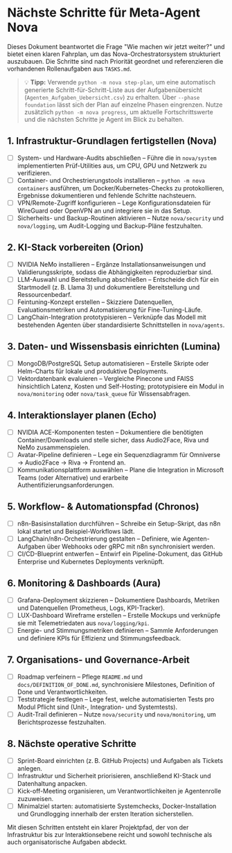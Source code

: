 # Nächste Schritte für Meta-Agent Nova

Dieses Dokument beantwortet die Frage "Wie machen wir jetzt weiter?" und bietet einen klaren Fahrplan, um das Nova-Orchestratorsystem strukturiert auszubauen. Die Schritte sind nach Priorität geordnet und referenzieren die vorhandenen Rollenaufgaben aus `TASKS.md`.

> 💡 **Tipp:** Verwende `python -m nova step-plan`, um eine automatisch generierte Schritt-für-Schritt-Liste aus der Aufgabenübersicht (`Agenten_Aufgaben_Uebersicht.csv`) zu erhalten. Über `--phase foundation` lässt sich der Plan auf einzelne Phasen eingrenzen. Nutze zusätzlich `python -m nova progress`, um aktuelle Fortschrittswerte und die nächsten Schritte je Agent im Blick zu behalten.

## 1. Infrastruktur-Grundlagen fertigstellen (Nova)
- [ ] System- und Hardware-Audits abschließen – Führe die in `nova/system` implementierten Prüf-Utilities aus, um CPU, GPU und Netzwerk zu verifizieren.
- [ ] Container- und Orchestrierungstools installieren – `python -m nova containers` ausführen, um Docker/Kubernetes-Checks zu protokollieren, Ergebnisse dokumentieren und fehlende Schritte nachsteuern.
- [ ] VPN/Remote-Zugriff konfigurieren – Lege Konfigurationsdateien für WireGuard oder OpenVPN an und integriere sie in das Setup.
- [ ] Sicherheits- und Backup-Routinen aktivieren – Nutze `nova/security` und `nova/logging`, um Audit-Logging und Backup-Pläne festzuhalten.

## 2. KI-Stack vorbereiten (Orion)
- [ ] NVIDIA NeMo installieren – Ergänze Installationsanweisungen und Validierungsskripte, sodass die Abhängigkeiten reproduzierbar sind.
- [ ] LLM-Auswahl und Bereitstellung abschließen – Entscheide dich für ein Startmodell (z. B. Llama 3) und dokumentiere Bereitstellung und Ressourcenbedarf.
- [ ] Feintuning-Konzept erstellen – Skizziere Datenquellen, Evaluationsmetriken und Automatisierung für Fine-Tuning-Läufe.
- [ ] LangChain-Integration prototypisieren – Verknüpfe das Modell mit bestehenden Agenten über standardisierte Schnittstellen in `nova/agents`.

## 3. Daten- und Wissensbasis einrichten (Lumina)
- [ ] MongoDB/PostgreSQL Setup automatisieren – Erstelle Skripte oder Helm-Charts für lokale und produktive Deployments.
- [ ] Vektordatenbank evaluieren – Vergleiche Pinecone und FAISS hinsichtlich Latenz, Kosten und Self-Hosting; prototypisiere ein Modul in `nova/monitoring` oder `nova/task_queue` für Wissensabfragen.

## 4. Interaktionslayer planen (Echo)
- [ ] NVIDIA ACE-Komponenten testen – Dokumentiere die benötigten Container/Downloads und stelle sicher, dass Audio2Face, Riva und NeMo zusammenspielen.
- [ ] Avatar-Pipeline definieren – Lege ein Sequenzdiagramm für Omniverse → Audio2Face → Riva → Frontend an.
- [ ] Kommunikationsplattform auswählen – Plane die Integration in Microsoft Teams (oder Alternative) und erarbeite Authentifizierungsanforderungen.

## 5. Workflow- & Automationspfad (Chronos)
- [ ] n8n-Basisinstallation durchführen – Schreibe ein Setup-Skript, das n8n lokal startet und Beispiel-Workflows lädt.
- [ ] LangChain/n8n-Orchestrierung gestalten – Definiere, wie Agenten-Aufgaben über Webhooks oder gRPC mit n8n synchronisiert werden.
- [ ] CI/CD-Blueprint entwerfen – Entwirf ein Pipeline-Dokument, das GitHub Enterprise und Kubernetes Deployments verknüpft.

## 6. Monitoring & Dashboards (Aura)
- [ ] Grafana-Deployment skizzieren – Dokumentiere Dashboards, Metriken und Datenquellen (Prometheus, Logs, KPI-Tracker).
- [ ] LUX-Dashboard Wireframe erstellen – Erstelle Mockups und verknüpfe sie mit Telemetriedaten aus `nova/logging/kpi`.
- [ ] Energie- und Stimmungsmetriken definieren – Sammle Anforderungen und definiere KPIs für Effizienz und Stimmungsfeedback.

## 7. Organisations- und Governance-Arbeit
- [ ] Roadmap verfeinern – Pflege `README.md` und `docs/DEFINITION_OF_DONE.md`, synchronisiere Milestones, Definition of Done und Verantwortlichkeiten.
- [ ] Teststrategie festlegen – Lege fest, welche automatisierten Tests pro Modul Pflicht sind (Unit-, Integration- und Systemtests).
- [ ] Audit-Trail definieren – Nutze `nova/security` und `nova/monitoring`, um Berichtsprozesse festzuhalten.

## 8. Nächste operative Schritte
- [ ] Sprint-Board einrichten (z. B. GitHub Projects) und Aufgaben als Tickets anlegen.
- [ ] Infrastruktur und Sicherheit priorisieren, anschließend KI-Stack und Datenhaltung anpacken.
- [ ] Kick-off-Meeting organisieren, um Verantwortlichkeiten je Agentenrolle zuzuweisen.
- [ ] Minimalziel starten: automatisierte Systemchecks, Docker-Installation und Grundlogging innerhalb der ersten Iteration sicherstellen.

Mit diesen Schritten entsteht ein klarer Projektpfad, der von der Infrastruktur bis zur Interaktionsebene reicht und sowohl technische als auch organisatorische Aufgaben abdeckt.
